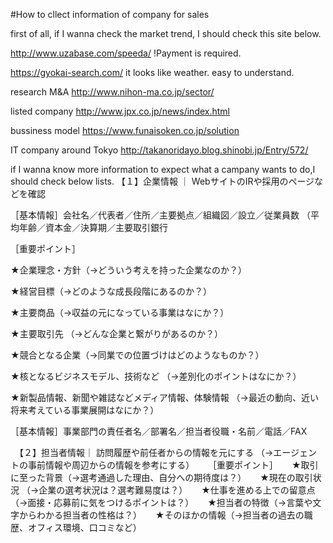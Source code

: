 #How to cllect information of company for sales

first of all, if I wanna check the market trend, I should check this site below.

http://www.uzabase.com/speeda/
!Payment is required.

https://gyokai-search.com/
it looks like weather. easy to understand.

research M&A
http://www.nihon-ma.co.jp/sector/

listed company
http://www.jpx.co.jp/news/index.html

bussiness model
https://www.funaisoken.co.jp/solution

IT company around Tokyo
http://takanoridayo.blog.shinobi.jp/Entry/572/

if I wanna know more information to expect what a campany wants to do,I should check below lists.
【１】企業情報 ｜ WebサイトのIRや採用のページなどを確認

［基本情報］会社名／代表者／住所／主要拠点／組織図／設立／従業員数
（平均年齢／資本金／決算期／主要取引銀行

［重要ポイント］

★企業理念・方針（→どういう考えを持った企業なのか？）

★経営目標（→どのような成長段階にあるのか？）

★主要商品（→収益の元になっている事業はなにか？）

★主要取引先 （→どんな企業と繋がりがあるのか？）

★競合となる企業（→同業での位置づけはどのようなものか？）

★核となるビジネスモデル、技術など （→差別化のポイントはなにか？）

★新製品情報、新聞や雑誌などメディア情報、体験情報
（→最近の動向、近い将来考えている事業展開はなにか？）

［基本情報］事業部門の責任者名／部署名／担当者役職・名前／電話／FAX

　【２】担当者情報｜ 訪問履歴や前任者からの情報を元にする
（→エージェントの事前情報や周辺からの情報を参考にする）
　
［重要ポイント］
　
★取引に至った背景（→選考通過した理由、自分への期待度は？）
　
★現在の取引状況 （→企業の選考状況は？選考難易度は？）
　
★仕事を進める上での留意点 （→面接・応募前に気をつけるポイントは？）
　
★担当者の特徴（→言葉や文字からわかる担当者の性格は？）
　
★そのほかの情報（→担当者の過去の職歴、オフィス環境、口コミなど）




